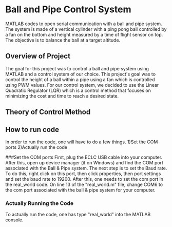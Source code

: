 # Ball and Pipe Control System
MATLAB codes to open serial communication with a ball and pipe system. The system is made of a vertical cylinder with a ping pong ball controlled by a fan on the bottom and height measured by a time of flight sensor on top. The objective is to balance the ball at a target altitude. 


## Overview of Project

The goal for this project was to control a ball and pipe system using MATLAB and a control system of our choice. This project's goal was to control the height of a ball within a pipe using a fan which is controlled using PWM values. For our control system, we decided to use the Linear Quadratic Regulator (LQR) which is a control method that focuses on minimizing the cost and time to reach a desired state. 

## Theory of Control Method




## How to run code

In order to run the code, one will have to do a few things.
1)Set the COM ports
2)Actually run the code

###Set the COM ports
First, plug the ECLC USB cable into your computer. After this, open up device manager (if on Windows) and find the COM port associated with the Ball & Pipe system. The next step is to set the Baud rate. To do this, right click on this port, then click properties, then port settings and set the baud rate to 19200. After this, one needs to set the com port in the real_world code. On line 13 of the "real_world.m" file, change COM6 to the com port associated with the ball & pipe system for your computer. 


### Actually Running the Code

To actually run the code, one has type "real_world" into the MATLAB console.
